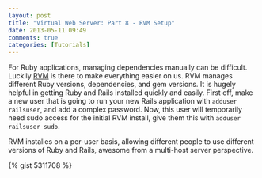 ```yaml
---
layout: post
title: "Virtual Web Server: Part 8 - RVM Setup"
date: 2013-05-11 09:49
comments: true
categories: [Tutorials]
---
```


For Ruby applications, managing dependencies manually can be difficult. Luckily [RVM](https://rvm.io/) is there to make everything easier on us. RVM manages different Ruby versions, dependencies, and gem versions. It is hugely helpful in getting Ruby and Rails installed quickly and easily. First off, make a new user that is going to run your new Rails application with `adduser railsuser`, and add a complex password. Now, this user will temporarily need sudo access for the initial RVM install, give them this with `adduser railsuser sudo`.

RVM installes on a per-user basis, allowing different people to use different versions of Ruby and Rails, awesome from a multi-host server perspective. 

{% gist 5311708 %}
